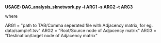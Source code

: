 
**USAGE: DAG_analysis_sknetwork.py -i ARG1 -s ARG2 -t ARG3**

where

ARG1 = "path to TAB/Comma seperated file with Adjacency matrix, for eg. data/sample1.tsv"
ARG2 = "Root/Source node of Adjacency matrix"
ARG3 = "Destination/target node of Adjacency matrix"